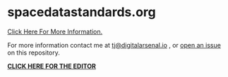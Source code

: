 # spacedatastandards.org

<a href="https://digitalarsenal-io-inc.gitbook.io/spacedatastandards.org/">Click Here For More Information.</a>
<p>
  For more information contact me at
  <a href='mailto:tj@digitalarsenal.io'>tj@digitalarsenal.io</a>
  , or
  <a href='https://github.com/DigitalArsenal/spacedatastandards.org/issues'>
    open an issue
  </a>
  on this repository.
</p>

**[CLICK HERE FOR THE EDITOR](https://spacedatastandards.org)**
